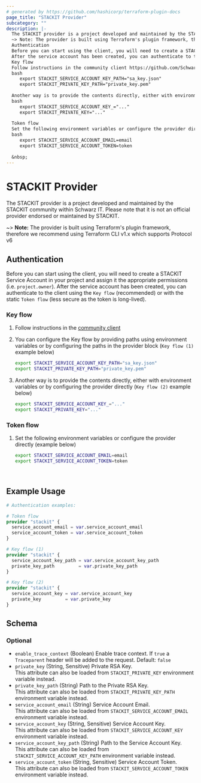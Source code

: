 ```yaml
---
# generated by https://github.com/hashicorp/terraform-plugin-docs
page_title: "STACKIT Provider"
subcategory: ""
description: |-
  The STACKIT provider is a project developed and maintained by the STACKIT community within Schwarz IT. Please note that it is not an official provider endorsed or maintained by STACKIT.
  ~> Note: The provider is built using Terraform's plugin framework, therefore we recommend using Terraform CLI v1.x which supports Protocol v6
  Authentication
  Before you can start using the client, you will need to create a STACKIT Service Account in your project and assign it the appropriate permissions (i.e. project.owner).
  After the service account has been created, you can authenticate to the client using the Key flow  (recommended) or with the static Token flow (less secure as the token is long-lived).
  Key flow
  Follow instructions in the community client https://github.com/SchwarzIT/community-stackit-go-client#key-flowYou can configure the Key flow by providing paths using environment variables or by configuring the paths in the provider block (Key flow (1) example below)
  bash
     export STACKIT_SERVICE_ACCOUNT_KEY_PATH="sa_key.json"
     export STACKIT_PRIVATE_KEY_PATH="private_key.pem"
  
  Another way is to provide the contents directly, either with environment variables or by configuring the provider directly (Key flow (2) example below)
  bash
     export STACKIT_SERVICE_ACCOUNT_KEY_="..."
     export STACKIT_PRIVATE_KEY="..."
  
  Token flow
  Set the following environment variables or configure the provider directly (example below)
  bash
     export STACKIT_SERVICE_ACCOUNT_EMAIL=email
     export STACKIT_SERVICE_ACCOUNT_TOKEN=token
  
  &nbsp;
---
```


# STACKIT Provider

The STACKIT provider is a project developed and maintained by the STACKIT community within Schwarz IT. Please note that it is not an official provider endorsed or maintained by STACKIT.

~> **Note:** The provider is built using Terraform's plugin framework, therefore we recommend using Terraform CLI v1.x which supports Protocol v6

## Authentication

Before you can start using the client, you will need to create a STACKIT Service Account in your project and assign it the appropriate permissions (i.e. `project.owner`).
After the service account has been created, you can authenticate to the client using the `Key flow`  (recommended) or with the static `Token flow` (less secure as the token is long-lived).

### Key flow

1. Follow instructions in the [community client](https://github.com/SchwarzIT/community-stackit-go-client#key-flow)

2. You can configure the Key flow by providing paths using environment variables or by configuring the paths in the provider block (`Key flow (1)` example below)

   ```bash
   export STACKIT_SERVICE_ACCOUNT_KEY_PATH="sa_key.json"
   export STACKIT_PRIVATE_KEY_PATH="private_key.pem"
   ```

3. Another way is to provide the contents directly, either with environment variables or by configuring the provider directly (`Key flow (2)` example below)

   ```bash
   export STACKIT_SERVICE_ACCOUNT_KEY_="..."
   export STACKIT_PRIVATE_KEY="..."
   ```

### Token flow

1. Set the following environment variables or configure the provider directly (example below)

   ```bash
   export STACKIT_SERVICE_ACCOUNT_EMAIL=email
   export STACKIT_SERVICE_ACCOUNT_TOKEN=token
   ```

&nbsp;

## Example Usage

```terraform
# Authentication examples:

# Token flow
provider "stackit" {
  service_account_email = var.service_account_email
  service_account_token = var.service_account_token
}

# Key flow (1)
provider "stackit" {
  service_account_key_path = var.service_account_key_path
  private_key_path         = var.private_key_path
}

# Key flow (2)
provider "stackit" {
  service_account_key = var.service_account_key
  private_key         = var.private_key
}
```

<!-- schema generated by tfplugindocs -->
## Schema

### Optional

- `enable_trace_context` (Boolean) Enable trace context. If `true` a `Traceparent` header will be added to the request. Default: `false`
- `private_key` (String, Sensitive) Private RSA Key.<br />This attribute can also be loaded from `STACKIT_PRIVATE_KEY` environment variable instead.
- `private_key_path` (String) Path to the Private RSA Key.<br />This attribute can also be loaded from `STACKIT_PRIVATE_KEY_PATH` environment variable instead.
- `service_account_email` (String) Service Account Email.<br />This attribute can also be loaded from `STACKIT_SERVICE_ACCOUNT_EMAIL` environment variable instead.
- `service_account_key` (String, Sensitive) Service Account Key.<br />This attribute can also be loaded from `STACKIT_SERVICE_ACCOUNT_KEY` environment variable instead.
- `service_account_key_path` (String) Path to the Service Account Key.<br />This attribute can also be loaded from `STACKIT_SERVICE_ACCOUNT_KEY_PATH` environment variable instead.
- `service_account_token` (String, Sensitive) Service Account Token.<br />This attribute can also be loaded from `STACKIT_SERVICE_ACCOUNT_TOKEN` environment variable instead.
